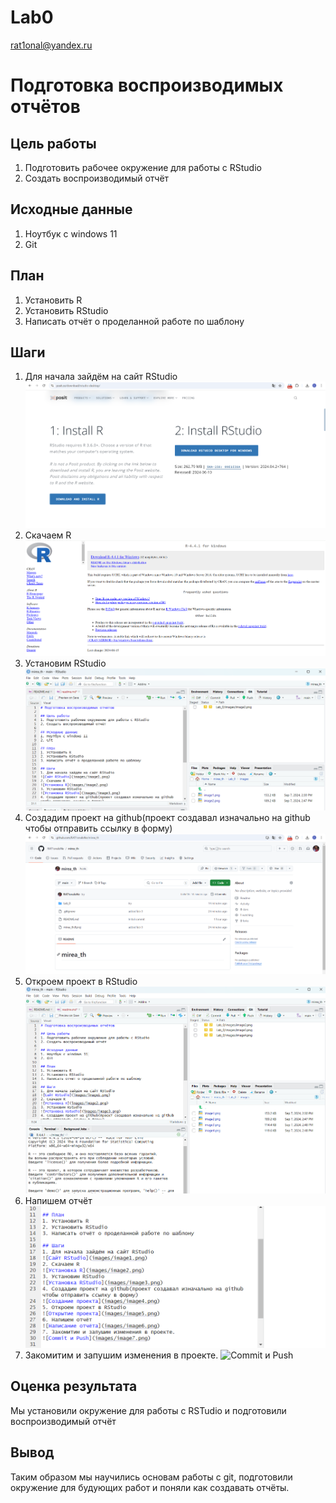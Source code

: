 # Lab0
rat1onal@yandex.ru

# Подготовка воспроизводимых отчётов

## Цель работы

1.  Подготовить рабочее окружение для работы с RStudio
2.  Создать воспроизводимый отчёт

## Исходные данные

1.  Ноутбук с windows 11
2.  Git

## План

1.  Установить R
2.  Установить RStudio
3.  Написать отчёт о проделанной работе по шаблону

## Шаги

1.  Для начала зайдём на сайт RStudio ![Сайт RStudio](images/image1.png)
2.  Скачаем R ![Установка R](images/image2.png)
3.  Установим RStudio ![Установка RStudio](images/image3.png)
4.  Создадим проект на github(проект создавал изначально на github чтобы
    отправить ссылку в форму) ![Создание проекта](images/image4.png)
5.  Откроем проект в RStudio ![Открытие проекта](images/image5.png)
6.  Напишем отчёт ![Написание отчёта](images/image6.png)
7.  Закомитим и запушим изменения в проекте. ![Commit и
    Push](images/image7.png)

## Оценка результата

Мы установили окружение для работы с RSTudio и подготовили
воспроизводимый отчёт

## Вывод

Таким образом мы научились основам работы с git, подготовили окружение
для будующих работ и поняли как создавать отчёты.
